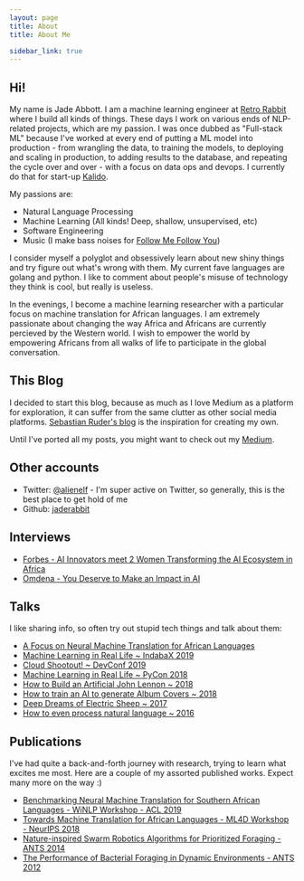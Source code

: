 ```yaml
---
layout: page
title: About
title: About Me

sidebar_link: true
---
```


## Hi! 

My name is Jade Abbott. I am a machine learning engineer at [Retro Rabbit](http://retrorabbit.co.za/) where I build all kinds of things. These days I work on various ends of NLP-related projects, which are my passion. I was once dubbed as "Full-stack ML" because I've worked at every end of putting a ML model into production - from wrangling the data, to training the models, to deploying and scaling in production, to adding results to the database, and repeating the cycle over and over - with a focus on data ops and devops. I currently do that for start-up [Kalido](https://www.kalido.me/).

My passions are:
- Natural Language Processing
- Machine Learning (All kinds! Deep, shallow, unsupervised, etc)
- Software Engineering
- Music (I make bass noises for [Follow Me Follow You](http://fmfy.bandcamp.com))

I consider myself a polyglot and obsessively learn about new shiny things and try figure out what's wrong with them. My current fave languages are golang and python. I like to comment about people's misuse of technology they think is cool, but really is useless.

In the evenings, I become a machine learning researcher with a particular focus on machine translation for African languages. I am extremely passionate about changing the way Africa and Africans are currently percieved by the Western world. I wish to empower the world by empowering Africans from all walks of life to participate in the global conversation. 

## This Blog

I decided to start this blog, because as much as I love Medium as a platform for exploration, it can suffer from the same clutter as other social media platforms. [Sebastian Ruder's blog](http://ruder.io/) is the inspiration for creating my own.

Until I've ported all my posts, you might want to check out my [Medium](https://medium.com/@alienelf).

## Other accounts

- Twitter: [@alienelf](https://twitter.com/alienelf) - I'm super active on Twitter, so generally, this is the best place to get hold of me
- Github: [jaderabbit](https://github.com/jaderabbit)


## Interviews


- [Forbes - AI Innovators meet 2 Women Transforming the AI Ecosystem in Africa](https://www.forbes.com/sites/nvidia/2019/02/27/ai-innovators-meet-2-women-transforming-the-ai-ecosystem-in-africa/#67f72b7d2f35) 
- [Omdena - You Deserve to Make an Impact in AI](https://medium.com/omdena/you-deserve-to-make-an-impact-in-ai-d8edc9f6724)

## Talks

I like sharing info, so often try out stupid tech things and talk about them:
- [A Focus on Neural Machine Translation for African Languages](https://sites.google.com/view/nlpdlindaba)
- [Machine Learning in Real Life ~ IndabaX 2019](https://youtu.be/ZDVrQ3AoZ08)
- [Cloud Shootout! ~ DevConf 2019](https://youtu.be/2NbwlUzEDLA)
- [Machine Learning in Real Life ~ PyCon 2018](https://za.pycon.org/talks/23-machine-learning-in-real-life/)
- [How to Build an Artificial John Lennon ~ 2018](https://www.youtube.com/watch?v=eHkW-w2wOhA&t=607s)
- [How to train an AI to generate Album Covers ~ 2018](https://www.youtube.com/watch?v=uul7rir4X1k)
- [Deep Dreams of Electric Sheep ~ 2017](https://www.youtube.com/watch?v=bbXMsDOyQfU)
- [How to even process natural language ~ 2016](https://www.youtube.com/watch?v=Gzt4Nkpr6hs)

## Publications

I've had quite a back-and-forth journey with research, trying to learn what excites me most. Here are a couple of my assorted published works. Expect many more on the way :)


- [Benchmarking Neural Machine Translation for Southern African Languages - WiNLP Workshop - ACL 2019](https://www.aclweb.org/anthology/papers/W/W19/W19-3632/)
- [Towards Machine Translation for African Languages - ML4D Workshop - NeurIPS 2018](https://arxiv.org/abs/1811.05467)
- [Nature-inspired Swarm Robotics Algorithms for Prioritized Foraging - ANTS 2014](https://link.springer.com/chapter/10.1007/978-3-319-09952-1_23)
- [The Performance of Bacterial Foraging in Dynamic Environments - ANTS 2012](https://link.springer.com/chapter/10.1007/978-3-642-32650-9_29)



